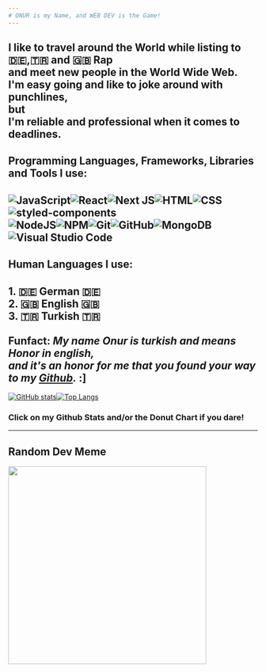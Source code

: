 ```yaml
---
# ONUR is my Name, and WEB DEV is the Game!
---
```

I like to travel around the World while listing to 🇩🇪,🇹🇷 and 🇬🇧 Rap <br> and meet new people in the World Wide Web. <br> 
I'm easy going and like to joke around with punchlines, <br> 
**but** <br>
I'm reliable and professional when it comes to deadlines.
---
## Programming Languages, Frameworks, Libraries and Tools I use:
![JavaScript](https://img.shields.io/badge/javascript-%23323330.svg?style=for-the-badge&logo=javascript&logoColor=%23F7DF1E)![React](https://img.shields.io/badge/react-%2320232a.svg?style=for-the-badge&logo=react&logoColor=%2361DAFB)![Next JS](https://img.shields.io/badge/Next-black?style=for-the-badge&logo=next.js&logoColor=white)![HTML](https://img.shields.io/badge/HTML5-E34F26?style=for-the-badge&logo=html5&logoColor=white)![CSS](https://img.shields.io/badge/CSS3-1572B6?style=for-the-badge&logo=css3&logoColor=white)![styled-components](https://img.shields.io/badge/styled--components-DB7093?style=for-the-badge&logo=styled-components&logoColor=white)<br>
![NodeJS](https://img.shields.io/badge/node.js-6DA55F?style=for-the-badge&logo=node.js&logoColor=white)![NPM](https://img.shields.io/badge/NPM-%23000000.svg?style=for-the-badge&logo=npm&logoColor=white)![Git](https://img.shields.io/badge/git-%23F05033.svg?style=for-the-badge&logo=git&logoColor=white)![GitHub](https://img.shields.io/badge/github-%23121011.svg?style=for-the-badge&logo=github&logoColor=white)![MongoDB](https://img.shields.io/badge/MongoDB-%234ea94b.svg?style=for-the-badge&logo=mongodb&logoColor=white)![Visual Studio Code](https://img.shields.io/badge/Visual%20Studio%20Code-0078d7.svg?style=for-the-badge&logo=visual-studio-code&logoColor=white)
---
## Human Languages I use:
<strong> 1. 🇩🇪 **German** 🇩🇪 </strong> <br>
<strong> 2. 🇬🇧 **English** 🇬🇧 </strong> <br>
<strong> 3. 🇹🇷 **Turkish** 🇹🇷 </strong> <br> <br>
**Funfact:** 
_My name **Onur** is turkish and means **Honor** in english, 
<br>
and it's an honor for me that you found your way to my [Github](https://github.com/onur-fistikci?tab=repositories)._ :] 
---
[![GitHub stats](https://github-readme-stats.vercel.app/api?username=On-Fi&hide=issues&hide_rank=true&theme=transparent&line_height=34&show_icons=true&custom_title=My-GitHub-Stats)](https://www.youtube.com/watch?v=8kUiL_-NHsQ)[![Top Langs](https://github-readme-stats.vercel.app/api/top-langs/?username=On-Fi&layout=donut&theme=transparent&custom_title=My-Most-Used-Languages)](https://www.youtube.com/watch?v=f9v4AL3SquY) 
### Click on my Github Stats and/or the Donut Chart if you dare!
---
## Random Dev Meme
<img src='https://randommeme-five.vercel.app/' style="height: 400px;"/>















































































